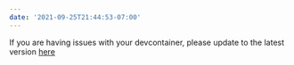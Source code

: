```yaml
---
date: '2021-09-25T21:44:53-07:00'
---
```

If you are having issues with your devcontainer, please update to the latest
version
[here](https://github.com/UCSC-CSE-114A/cs114a-devcontainer/releases/latest)
